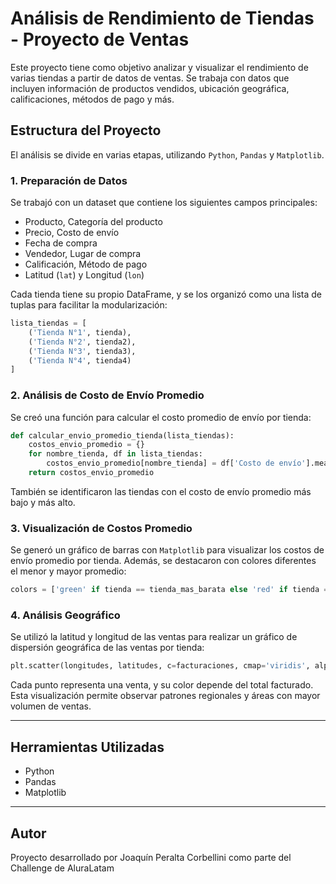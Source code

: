 # Análisis de Rendimiento de Tiendas - Proyecto de Ventas

Este proyecto tiene como objetivo analizar y visualizar el rendimiento de varias tiendas a partir de datos de ventas. Se trabaja con datos que incluyen información de productos vendidos, ubicación geográfica, calificaciones, métodos de pago y más.

## Estructura del Proyecto

El análisis se divide en varias etapas, utilizando `Python`, `Pandas` y `Matplotlib`.

### 1. Preparación de Datos

Se trabajó con un dataset que contiene los siguientes campos principales:

- Producto, Categoría del producto
- Precio, Costo de envío
- Fecha de compra
- Vendedor, Lugar de compra
- Calificación, Método de pago
- Latitud (`lat`) y Longitud (`lon`)

Cada tienda tiene su propio DataFrame, y se los organizó como una lista de tuplas para facilitar la modularización:

```python
lista_tiendas = [
    ('Tienda N°1', tienda),
    ('Tienda N°2', tienda2),
    ('Tienda N°3', tienda3),
    ('Tienda N°4', tienda4)
]
```

### 2. Análisis de Costo de Envío Promedio

Se creó una función para calcular el costo promedio de envío por tienda:

```python
def calcular_envio_promedio_tienda(lista_tiendas):
    costos_envio_promedio = {}
    for nombre_tienda, df in lista_tiendas:
        costos_envio_promedio[nombre_tienda] = df['Costo de envío'].mean()
    return costos_envio_promedio
```

También se identificaron las tiendas con el costo de envío promedio más bajo y más alto.

### 3. Visualización de Costos Promedio

Se generó un gráfico de barras con `Matplotlib` para visualizar los costos de envío promedio por tienda. Además, se destacaron con colores diferentes el menor y mayor promedio:

```python
colors = ['green' if tienda == tienda_mas_barata else 'red' if tienda == tienda_mas_cara else 'gray' for tienda in tiendas]
```

### 4. Análisis Geográfico

Se utilizó la latitud y longitud de las ventas para realizar un gráfico de dispersión geográfica de las ventas por tienda:

```python
plt.scatter(longitudes, latitudes, c=facturaciones, cmap='viridis', alpha=0.7)
```

Cada punto representa una venta, y su color depende del total facturado. Esta visualización permite observar patrones regionales y áreas con mayor volumen de ventas.

---

## Herramientas Utilizadas

- Python
- Pandas
- Matplotlib

---


## Autor

Proyecto desarrollado por Joaquín Peralta Corbellini como parte del Challenge de AluraLatam
